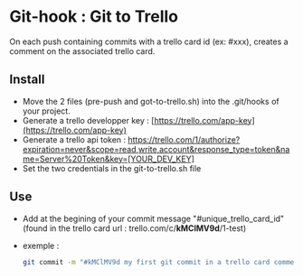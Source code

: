# Git-hook : Git to Trello

On each push containing commits with a trello card id (ex: #xxx), creates a comment on the associated trello card.

## Install

* Move the 2 files (pre-push and got-to-trello.sh) into the .git/hooks of your project.
* Generate a trello developper key : [https://trello.com/app-key](https://trello.com/app-key)
* Generate a trello api token : https://trello.com/1/authorize?expiration=never&scope=read,write,account&response_type=token&name=Server%20Token&key=[YOUR_DEV_KEY]
* Set the two credentials in the git-to-trello.sh file

## Use

* Add at the begining of your commit message "#unique_trello_card_id" (found in the trello card url : trello.com/c/**kMClMV9d**/1-test)
* exemple : 
  
  
  ``` bash
  git commit -m "#kMClMV9d my first git commit in a trello card comment" 
  ```
